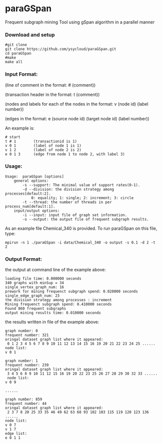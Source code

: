 # paraGSpan
Frequent subgraph mining Tool using gSpan algorithm in a parallel manner


### Download and setup

```shell
#git clone
git clone https://github.com/ysycloud/paraGSpan.git
cd paraGSpan
#make
make all
```

### Input Format:

(line of comment in the format: # (comment))

(transaction header in the format: t (comment))

(nodes and labels for each of the nodes in the format: v (node id) (label number))

(edges in the format: e (source node id) (target node id) (label number))

An example is:
```shell
# start
t # 1        (transactionid is 1)
v 0 1        (label of node 1 is 1)
v 1 2        (label of node 2 is 2)
e 0 1 3      (edge from node 1 to node 2, with label 3)
```

### Usage:
```shell
Usage:	paraGSpan [options]
	general options:
		-s --support: The minimal value of support rates(0-1).
		-d --division: the division strategy among processes[default:2].
			0: equality; 1: single; 2: increment; 3: circle
		-t --thread: the number of threads in per process_num[default:1].
	input/output options:
		-i --input: input file of graph set information.
		-o --output: the output file of frequent subgraph results.
```

As an example file Chemical_340 is provided. To run paraGSpan on this file,
type:
```shell
mpirun -n 1 ./paraGSpan -i data/Chemical_340 -o output -s 0.1 -d 2 -t 2
```

### Output Format:
the output at command line of the example above:  
```shell
loading file time: 0.000000 seconds
340 graphs with minSup = 34
single_vertex_graph_num: 16
prework for mining frequenct subgraph spend: 0.020000 seconds
single_edge_graph_num: 23
the division strategy among processes : increment
Mining frequenct subgraph spend: 0.410000 seconds
Found 860 frequent subgraphs
output mining results time: 0.010000 seconds
```

the results written in file of the example above:
```shell 
graph number: 0
frequent number: 321
oringal dataset graph list where it appeared:
 0 1 2 3 4 5 6 7 8 9 10 11 12 13 14 15 16 19 20 21 22 23 24 25 ......
node list:
v 0 1

graph number: 1
frequent number: 239
oringal dataset graph list where it appeared:
 3 4 5 6 8 9 10 11 12 15 16 19 20 22 23 25 26 27 28 29 30 32 33 ......
 node list:
v 0 9

......

graph number: 859
frequent number: 44
oringal dataset graph list where it appeared:
 2 3 7 8 20 25 33 35 46 49 62 63 68 93 102 103 115 119 120 123 136 ......
node list:
v 0 7
v 1 7
edge list:
e 0 1 1
```